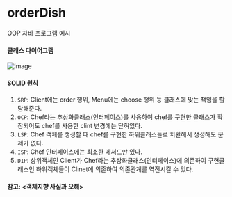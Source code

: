 # orderDish
OOP 자바 프로그램 예시

#### 클래스 다이어그램

![image](https://user-images.githubusercontent.com/62453668/175045224-23b4042d-353d-4479-a291-3aa2c2fa1126.png)


#### SOLID 원칙
1. `SRP`: Client에는 order 행위, Menu에는 choose 행위 등 클래스에 맞는 책임을 할당해준다.
2. `OCP`: Chef라는 추상화클래스(인터페이스)를 사용하여 chef를 구현한 클래스가 확장되어도 chef를 사용한 clint 변경에는 닫혀있다.
3. `LSP`: Chef 객체를 생성할 때 chef를 구현한 하위클래스들로 치환해서 생성해도 문제가 없다.
4. `ISP`: Chef 인터페이스에는 최소한 메서드만 있다.
5. `DIP`: 상위객체인 Client가 Chef라는 추상화클래스(인터페이스)에 의존하여 구현클래스인 하위객체들이 Clinet에 의존하여 의존관계를 역전시킬 수 있다.

#### 참고: <객체지향 사실과 오해>


